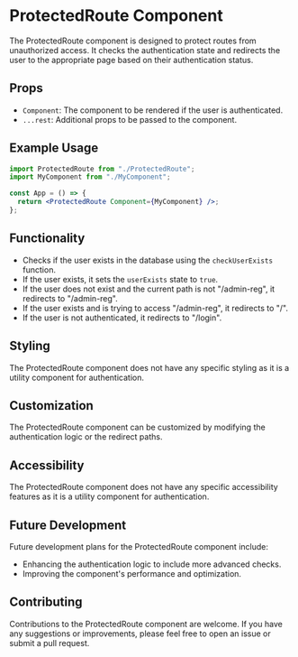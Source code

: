 # ProtectedRoute Component

The ProtectedRoute component is designed to protect routes from unauthorized access. It checks the authentication state and redirects the user to the appropriate page based on their authentication status.

## Props

- `Component`: The component to be rendered if the user is authenticated.
- `...rest`: Additional props to be passed to the component.

## Example Usage

```jsx
import ProtectedRoute from "./ProtectedRoute";
import MyComponent from "./MyComponent";

const App = () => {
  return <ProtectedRoute Component={MyComponent} />;
};
```

## Functionality

- Checks if the user exists in the database using the `checkUserExists` function.
- If the user exists, it sets the `userExists` state to `true`.
- If the user does not exist and the current path is not "/admin-reg", it redirects to "/admin-reg".
- If the user exists and is trying to access "/admin-reg", it redirects to "/".
- If the user is not authenticated, it redirects to "/login".

## Styling

The ProtectedRoute component does not have any specific styling as it is a utility component for authentication.

## Customization

The ProtectedRoute component can be customized by modifying the authentication logic or the redirect paths.

## Accessibility

The ProtectedRoute component does not have any specific accessibility features as it is a utility component for authentication.

## Future Development

Future development plans for the ProtectedRoute component include:

- Enhancing the authentication logic to include more advanced checks.
- Improving the component's performance and optimization.

## Contributing

Contributions to the ProtectedRoute component are welcome. If you have any suggestions or improvements, please feel free to open an issue or submit a pull request.
